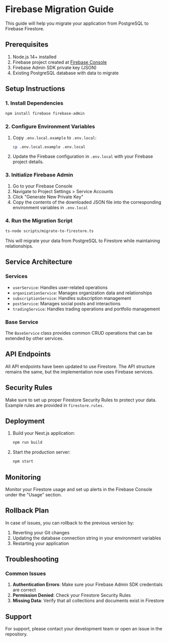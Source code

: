 # Firebase Migration Guide

This guide will help you migrate your application from PostgreSQL to Firebase Firestore.

## Prerequisites

1. Node.js 14+ installed
2. Firebase project created at [Firebase Console](https://console.firebase.google.com/)
3. Firebase Admin SDK private key (JSON)
4. Existing PostgreSQL database with data to migrate

## Setup Instructions

### 1. Install Dependencies

```bash
npm install firebase firebase-admin
```

### 2. Configure Environment Variables

1. Copy `.env.local.example` to `.env.local`:
   ```bash
   cp .env.local.example .env.local
   ```

2. Update the Firebase configuration in `.env.local` with your Firebase project details.

### 3. Initialize Firebase Admin

1. Go to your Firebase Console
2. Navigate to Project Settings > Service Accounts
3. Click "Generate New Private Key"
4. Copy the contents of the downloaded JSON file into the corresponding environment variables in `.env.local`

### 4. Run the Migration Script

```bash
ts-node scripts/migrate-to-firestore.ts
```

This will migrate your data from PostgreSQL to Firestore while maintaining relationships.

## Service Architecture

### Services

- `userService`: Handles user-related operations
- `organizationService`: Manages organization data and relationships
- `subscriptionService`: Handles subscription management
- `postService`: Manages social posts and interactions
- `tradingService`: Handles trading operations and portfolio management

### Base Service

The `BaseService` class provides common CRUD operations that can be extended by other services.

## API Endpoints

All API endpoints have been updated to use Firestore. The API structure remains the same, but the implementation now uses Firebase services.

## Security Rules

Make sure to set up proper Firestore Security Rules to protect your data. Example rules are provided in `firestore.rules`.

## Deployment

1. Build your Next.js application:
   ```bash
   npm run build
   ```

2. Start the production server:
   ```bash
   npm start
   ```

## Monitoring

Monitor your Firestore usage and set up alerts in the Firebase Console under the "Usage" section.

## Rollback Plan

In case of issues, you can rollback to the previous version by:

1. Reverting your Git changes
2. Updating the database connection string in your environment variables
3. Restarting your application

## Troubleshooting

### Common Issues

1. **Authentication Errors**: Make sure your Firebase Admin SDK credentials are correct
2. **Permission Denied**: Check your Firestore Security Rules
3. **Missing Data**: Verify that all collections and documents exist in Firestore

## Support

For support, please contact your development team or open an issue in the repository.
